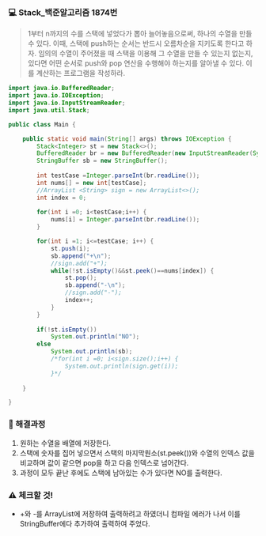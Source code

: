 ### :computer: Stack_백준알고리즘 1874번

>1부터 n까지의 수를 스택에 넣었다가 뽑아 늘어놓음으로써, 하나의 수열을 만들 수 있다. 이때, 스택에 push하는 순서는 반드시 오름차순을 지키도록 한다고 하자. 임의의 수열이 주어졌을 때 스택을 이용해 그 수열을 만들 수 있는지 없는지, 있다면 어떤 순서로 push와 pop 연산을 수행해야 하는지를 알아낼 수 있다. 이를 계산하는 프로그램을 작성하라.

```java
import java.io.BufferedReader;
import java.io.IOException;
import java.io.InputStreamReader;
import java.util.Stack;

public class Main {

	public static void main(String[] args) throws IOException {
		Stack<Integer> st = new Stack<>();
		BufferedReader br = new BufferedReader(new InputStreamReader(System.in));
		StringBuffer sb = new StringBuffer();
		
		int testCase =Integer.parseInt(br.readLine());
		int nums[] = new int[testCase];
		//ArrayList <String> sign = new ArrayList<>();
		int index = 0;
		
		for(int i =0; i<testCase;i++) {
			nums[i] = Integer.parseInt(br.readLine());
		}

		for(int i =1; i<=testCase; i++) {
			st.push(i);
			sb.append("+\n");
			//sign.add("+");
			while(!st.isEmpty()&&st.peek()==nums[index]) {
				st.pop();
				sb.append("-\n");
				//sign.add("-");
				index++;
			}
		}
		
		if(!st.isEmpty())
			System.out.println("NO");
		else
			System.out.println(sb);
			/*for(int i =0; i<sign.size();i++) {
				System.out.println(sign.get(i));
			}*/
		
	}

}

```



### :star2: 해결과정

1. 원하는 수열을 배열에 저장한다.
2. 스택에 숫자를 집어 넣으면서 스택의 마지막원소(st.peek())와 수열의 인덱스 값을 비교하며 값이 같으면 pop을 하고 다음 인덱스로 넘어간다.
3. 과정이 모두 끝난 후에도 스택에 남아있는 수가 있다면 NO를 출력한다.



### :warning: 체크할 것!

- +와 -를 ArrayList에 저장하여 출력하려고 하였더니 컴파일 에러가 나서 이를 StringBuffer에다 추가하여 출력하여 주었다.

